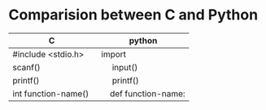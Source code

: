 
# Comparision between C and Python

C | python
------ | ------------------
#include <stdio.h>   |     import <function-name>
scanf()              |     input()
printf()             |     printf()
int function-name()  |     def function-name:

